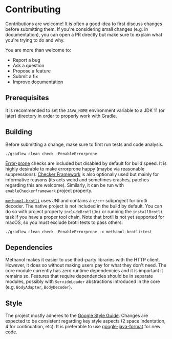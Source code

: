 # Contributing

Contributions are welcome! It is often a good idea to first discuss changes before
submitting them. If you're considering small changes (e.g. in documentation), you can open a
PR directly but make sure to explain what you're trying to do and why.

You are more than welcome to:

* Report a bug
* Ask a question
* Propose a feature
* Submit a fix
* Improve documentation

## Prerequisites

It is recommended to set the `JAVA_HOME` environment variable to a JDK 11 (or later) directory in
order to properly work with Gradle.

## Building

Before submitting a change, make sure to first run tests and code analysis. 

`./gradlew clean check -PenableErrorprone`

[Error-prone][errorprone] checks are included but disabled by default for build speed. It is
highly desirable to make errorprone happy (maybe via reasonable suppressions).
[Checker Framework][checker-framework] is also optionally used but mainly for informative 
reasons (its acts weird and sometimes crashes, patches regarding this are welcome).
Similarly, it can be run with `enableCheckerframework` project property.

[`methanol-brotli`][build-brotli] uses JNI and contains a `c/c++` subproject for brotli 
decoder. The native project is not included in the build by default. You can do so with project
property `includeBrotliJni` or running the `installBrotli` task if you have a proper tool 
chain. Note that brotli is not yet supported for macOS, so you must exclude brotli tests to 
pass others:

`./gradlew clean check -PenableErrorprone -x methanol-brotli:test`

## Dependencies

Methanol makes it easier to use third-party libraries with the HTTP client. However, it does so 
without making users pay for what they don't need. The core module currently has zero runtime 
dependencies and it is important it remains so. Features that require dependencies should be in
separate modules, possibly with `ServideLoader` abstractions introduced in the core 
(e.g. `BodyAdapter`, `BodyDecoder`).

## Style

The project mostly adheres to the [Google Style Guide][google-style-guide]. Changes are
expected to be consistent regarding key style aspects (2 space indentation, 4 for continuation, 
etc). It is preferable to use [google-java-format][google-java-format] for new code.

[build-brotli]: <https://github.com/mizosoft/methanol/tree/master/methanol-brotli>
[errorprone]: <https://errorprone.info/>
[checker-framework]: <https://checkerframework.org/>
[google-brotli]: <https://github.com/google/brotli>
[google-style-guide]: <https://google.github.io/styleguide/javaguide.html>
[google-java-format]: <https://github.com/google/google-java-format>
